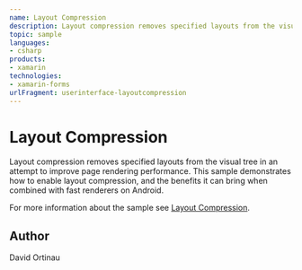 ```yaml
---
name: Layout Compression
description: Layout compression removes specified layouts from the visual tree in an attempt to improve page rendering performance. This sample demonstrates how to enable layout compression, and the benefits it can bring when combined with fast renderers on Android. For more information about the sample see Layout Compression.
topic: sample
languages:
- csharp
products:
- xamarin
technologies:
- xamarin-forms
urlFragment: userinterface-layoutcompression
---
```

Layout Compression
===============

Layout compression removes specified layouts from the visual tree in an attempt to improve page rendering performance. This sample demonstrates how to enable layout compression, and the benefits it can bring when combined with fast renderers on Android.

For more information about the sample see [Layout Compression](http://developer.xamarin.com/guides/xamarin-forms/user-interface/layouts/layout-compression/).

Author
------
David Ortinau
